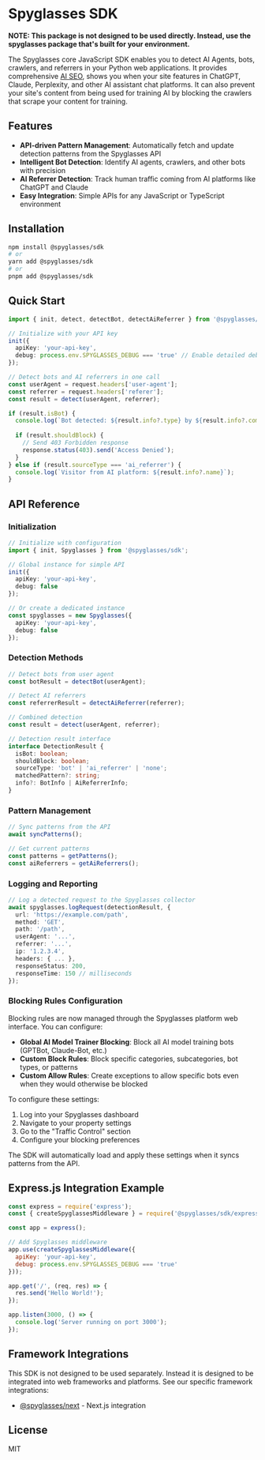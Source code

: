 # Spyglasses SDK

**NOTE: This package is not designed to be used directly. Instead, use the spyglasses package that's built for your environment.**

The Spyglasses core JavaScript SDK enables you to detect AI Agents, bots, crawlers, and referrers in your Python web applications. It provides comprehensive [AI SEO](https://www.spyglasses.io), shows you when your site features in ChatGPT, Claude, Perplexity, and other AI assistant chat platforms. It can also prevent your site's content from being used for training AI by blocking the crawlers that scrape your content for training.

## Features

- **API-driven Pattern Management**: Automatically fetch and update detection patterns from the Spyglasses API
- **Intelligent Bot Detection**: Identify AI agents, crawlers, and other bots with precision
- **AI Referrer Detection**: Track human traffic coming from AI platforms like ChatGPT and Claude
- **Easy Integration**: Simple APIs for any JavaScript or TypeScript environment

## Installation

```bash
npm install @spyglasses/sdk
# or
yarn add @spyglasses/sdk
# or
pnpm add @spyglasses/sdk
```

## Quick Start

```typescript
import { init, detect, detectBot, detectAiReferrer } from '@spyglasses/sdk';

// Initialize with your API key
init({
  apiKey: 'your-api-key',
  debug: process.env.SPYGLASSES_DEBUG === 'true' // Enable detailed debug logging
});

// Detect bots and AI referrers in one call
const userAgent = request.headers['user-agent'];
const referrer = request.headers['referer'];
const result = detect(userAgent, referrer);

if (result.isBot) {
  console.log(`Bot detected: ${result.info?.type} by ${result.info?.company}`);
  
  if (result.shouldBlock) {
    // Send 403 Forbidden response
    response.status(403).send('Access Denied');
  }
} else if (result.sourceType === 'ai_referrer') {
  console.log(`Visitor from AI platform: ${result.info?.name}`);
}
```

## API Reference

### Initialization

```typescript
// Initialize with configuration
import { init, Spyglasses } from '@spyglasses/sdk';

// Global instance for simple API
init({
  apiKey: 'your-api-key',
  debug: false
});

// Or create a dedicated instance
const spyglasses = new Spyglasses({
  apiKey: 'your-api-key',
  debug: false
});
```

### Detection Methods

```typescript
// Detect bots from user agent
const botResult = detectBot(userAgent);

// Detect AI referrers
const referrerResult = detectAiReferrer(referrer);

// Combined detection
const result = detect(userAgent, referrer);

// Detection result interface
interface DetectionResult {
  isBot: boolean;
  shouldBlock: boolean;
  sourceType: 'bot' | 'ai_referrer' | 'none';
  matchedPattern?: string;
  info?: BotInfo | AiReferrerInfo;
}
```

### Pattern Management

```typescript
// Sync patterns from the API
await syncPatterns();

// Get current patterns
const patterns = getPatterns();
const aiReferrers = getAiReferrers();
```

### Logging and Reporting

```typescript
// Log a detected request to the Spyglasses collector
await spyglasses.logRequest(detectionResult, {
  url: 'https://example.com/path',
  method: 'GET',
  path: '/path',
  userAgent: '...',
  referrer: '...',
  ip: '1.2.3.4',
  headers: { ... },
  responseStatus: 200,
  responseTime: 150 // milliseconds
});
```

### Blocking Rules Configuration

Blocking rules are now managed through the Spyglasses platform web interface. You can configure:

- **Global AI Model Trainer Blocking**: Block all AI model training bots (GPTBot, Claude-Bot, etc.)
- **Custom Block Rules**: Block specific categories, subcategories, bot types, or patterns
- **Custom Allow Rules**: Create exceptions to allow specific bots even when they would otherwise be blocked

To configure these settings:

1. Log into your Spyglasses dashboard
2. Navigate to your property settings
3. Go to the "Traffic Control" section
4. Configure your blocking preferences

The SDK will automatically load and apply these settings when it syncs patterns from the API.

## Express.js Integration Example

```javascript
const express = require('express');
const { createSpyglassesMiddleware } = require('@spyglasses/sdk/express');

const app = express();

// Add Spyglasses middleware
app.use(createSpyglassesMiddleware({
  apiKey: 'your-api-key',
  debug: process.env.SPYGLASSES_DEBUG === 'true'
}));

app.get('/', (req, res) => {
  res.send('Hello World!');
});

app.listen(3000, () => {
  console.log('Server running on port 3000');
});
```

## Framework Integrations

This SDK is not designed to be used separately. Instead it is designed to be integrated into web frameworks and platforms. See our specific framework integrations:

- [@spyglasses/next](https://www.npmjs.com/package/@spyglasses/next) - Next.js integration

## License

MIT
